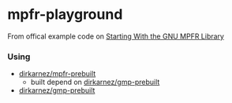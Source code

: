 mpfr-playground
===============
From offical example code on [Starting With the GNU MPFR Library](https://www.mpfr.org/sample.html)

### Using
- [dirkarnez/mpfr-prebuilt](https://github.com/dirkarnez/mpfr-prebuilt)
    - built depend on [dirkarnez/gmp-prebuilt](https://github.com/dirkarnez/gmp-prebuilt)
- [dirkarnez/gmp-prebuilt](https://github.com/dirkarnez/gmp-prebuilt)